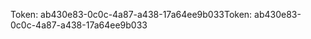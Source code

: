 <span data-ttu-id="01240-101">Token: ab430e83-0c0c-4a87-a438-17a64ee9b033</span><span class="sxs-lookup"><span data-stu-id="01240-101">Token: ab430e83-0c0c-4a87-a438-17a64ee9b033</span></span>